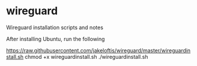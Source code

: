 # wireguard
Wireguard installation scripts and notes

After installing Ubuntu, run the following

https://raw.githubusercontent.com/jakeloftis/wireguard/master/wireguardinstall.sh
chmod +x wireguardinstall.sh
./wireguardinstall.sh
